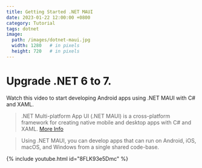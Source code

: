 ```yaml
---
title: Getting Started .NET MAUI
date: 2023-01-22 12:00:00 +0800
category: Tutorial
tags: dotnet
image:
  path: /images/dotnet-maui.jpg
  width: 1280   # in pixels
  height: 720   # in pixels
---
```


# Upgrade .NET 6 to 7.
Watch this video to start developing Android apps using .NET MAUI with C# and XAML.

> .NET Multi-platform App UI (.NET MAUI) is a cross-platform framework for creating native mobile and desktop apps with C# and XAML. [More Info](https://learn.microsoft.com/en-us/dotnet/maui/what-is-maui?view=net-maui-7.0)

> Using .NET MAUI, you can develop apps that can run on Android, iOS, macOS, and Windows from a single shared code-base.

{% include youtube.html id="8FLK93e5Dmc" %}